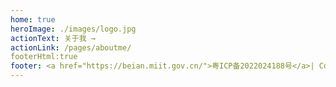 ```yaml
---
home: true
heroImage: ./images/logo.jpg
actionText: 关于我 →
actionLink: /pages/aboutme/
footerHtml:true
footer: <a href="https://beian.miit.gov.cn/">粤ICP备2022024188号</a>| Copyright © 2022-present
---
```

